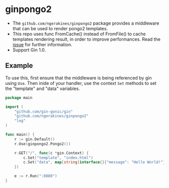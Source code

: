 # ginpongo2

* The `github.com/ngerakines/ginpongo2` package provides a middleware that can be used to render pongo2 templates.
* This repo uses func FromCache() instead of FromFile() to cache templates rendering result, in order to improve performances. Read the [issue](https://github.com/flosch/pongo2/issues/45) for further information.
* Support Gin 1.0.

## Example

To use this, first ensure that the middleware is being referenced by gin using `Use`. Then inide of your handler, use the context `Set` methods to set the "template" and "data" variables.

```go
package main

import (
	"github.com/gin-gonic/gin"
	"github.com/ngerakines/ginpongo2"
	"log"
)

func main() {
	r := gin.Default()
	r.Use(ginpongo2.Pongo2())

	r.GET("/", func(c *gin.Context) {
		c.Set("template", "index.html")
		c.Set("data", map[string]interface{}{"message": "Hello World!"})
	})

	e := r.Run(":8080")
}

```
